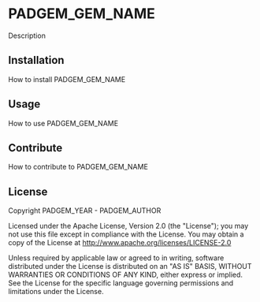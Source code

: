 # PADGEM_GEM_NAME

Description

## Installation

How to install PADGEM_GEM_NAME

## Usage

How to use PADGEM_GEM_NAME

## Contribute

How to contribute to PADGEM_GEM_NAME

## License

Copyright PADGEM_YEAR - PADGEM_AUTHOR

Licensed under the Apache License, Version 2.0 (the "License");
you may not use this file except in compliance with the License.
You may obtain a copy of the License at http://www.apache.org/licenses/LICENSE-2.0

Unless required by applicable law or agreed to in writing, software
distributed under the License is distributed on an "AS IS" BASIS,
WITHOUT WARRANTIES OR CONDITIONS OF ANY KIND, either express or implied.
See the License for the specific language governing permissions and
limitations under the License.
